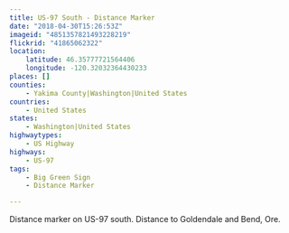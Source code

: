 ```yaml
---
title: US-97 South - Distance Marker
date: "2018-04-30T15:26:53Z"
imageid: "4851357821493228219"
flickrid: "41865062322"
location:
    latitude: 46.35777721564406
    longitude: -120.32032364430233
places: []
counties:
    - Yakima County|Washington|United States
countries:
    - United States
states:
    - Washington|United States
highwaytypes:
    - US Highway
highways:
    - US-97
tags:
    - Big Green Sign
    - Distance Marker

---
```

Distance marker on US-97 south.  Distance to Goldendale and Bend, Ore.
